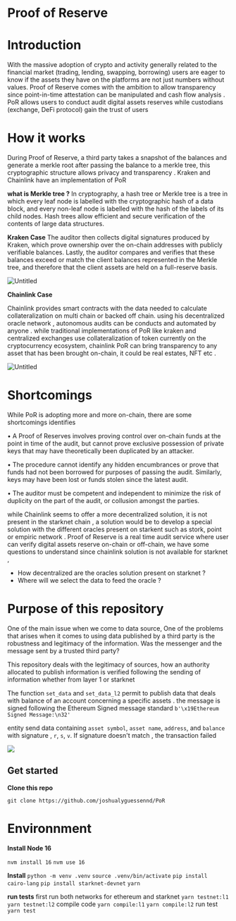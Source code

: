 # Proof of Reserve

# Introduction

With the massive adoption of crypto and activity generally related to the financial market (trading, lending, swapping, borrowing) users are eager to know if the assets they have on the platforms are not just numbers without values. Proof of Reserve comes with the ambition to allow transparency since point-in-time attestation can be manipulated and cash flow analysis . PoR allows users to conduct audit digital assets reserves while custodians (exchange, DeFi protocol) gain the trust of users

# How it works

During Proof of Reserve, a third party takes a snapshot of the balances and generate a merkle root after passing the balance to a merkle tree, this cryptographic structure allows privacy and transparency . Kraken and Chainlink have an implementation of PoR 

**what is Merkle tree ?**
In cryptography, a hash tree or Merkle tree is a tree in which every leaf node is labelled with the cryptographic hash of a data block, and every non-leaf node is labelled with the hash of the labels of its child nodes. Hash trees allow efficient and secure verification of the contents of large data structures.

**Kraken Case**
The auditor then collects digital signatures produced by Kraken, which prove ownership over the on-chain addresses with publicly verifiable balances. Lastly, the auditor compares and verifies that these balances exceed or match the client balances represented in the Merkle tree, and therefore that the client assets are held on a full-reserve basis.

![Untitled](https://s3-us-west-2.amazonaws.com/secure.notion-static.com/da765df6-fa29-4b4e-81d6-88b4b7e5cb8a/Untitled.png)

**Chainlink Case**

Chainlink provides  smart contracts with the data needed to calculate collateralization  on multi chain or backed off chain. using his decentralized oracle network , autonomous audits can be conducts and automated by anyone . while traditional implementations of PoR like kraken and centralized exchanges use collateralization of token currently on the cryptocurrency ecosystem, chainlink PoR can bring transparency to any asset that has been brought on-chain, it could be real estates, NFT etc .  

![Untitled](https://s3-us-west-2.amazonaws.com/secure.notion-static.com/889e6552-3ef7-4cd5-8712-f0ca54524143/Untitled.png)

# ****Shortcomings****

While PoR is adopting more and more on-chain, there are some shortcomings identifies 

• A Proof of Reserves involves proving control over on-chain funds at the point in time of the audit, but cannot prove exclusive possession of private keys that may have theoretically been duplicated by an attacker.

• The procedure cannot identify any hidden encumbrances or prove that funds had not been borrowed for purposes of passing the audit. Similarly, keys may have been lost or funds stolen since the latest audit.

• The auditor must be competent and independent to minimize the risk of duplicity on the part of the audit, or collusion amongst the parties.

while Chainlink seems to offer a more decentralized solution, it is not present in the starknet chain , a solution would be to develop a special solution with the different oracles present on starkent such as stork, point or empiric network .  Proof of Reserve is a real time audit service where user can verify digital assets reserve on-chain or off-chain, we have some questions to understand since chainlink solution is not available for starknet ,

- How decentralized are the oracles solution present on starknet ?
- Where will we select the data to feed the oracle ?

# ****Purpose of this repository****

One of the main issue when we come to data source, One of the problems that arises when it comes to using data published by a third party is the robustness and legitimacy of the information. Was the messenger and the message sent by a trusted third party?

This repository deals with the legitimacy of sources, how an authority allocated to publish information is verified following the sending of information whether from layer 1 or starknet

The function ```set_data``` and ```set_data_l2``` permit to publish data that deals with balance of an account concerning a specific assets . the message is signed following the Ethereum Signed message standard ```b'\x19Ethereum Signed Message:\n32'``` 

entity send data containing ```asset symbol```, ```asset name```, ```address```, and ```balance``` with signature , ```r```, ```s```, ```v```. If signature doesn't match , the transaction failed 


![](../../../../Downloads/IMG_0060.jpg)


## Get started

**Clone this repo**

```git clone https://github.com/joshualyguessennd/PoR```

# Environnment 

**Install Node 16**


```nvm install 16```
```nvm use 16```

**Install**
```python -m venv .venv```
```source .venv/bin/activate```
```pip install cairo-lang```
```pip install starknet-devnet```
```yarn```

**run tests**
first run both networks for ethereum and starknet
```yarn testnet:l1```
```yarn testnet:l2```
compile code
```yarn compile:l1```
```yarn compile:l2```
run test
```yarn test```
